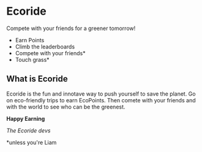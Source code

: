 # Ecoride

Compete with your friends for a greener tomorrow!

-   Earn Points
-   Climb the leaderboards
-   Compete with your friends\*
-   Touch grass\*

## What is Ecoride

Ecoride is the fun and innotave way to push yourself to save the planet. Go on eco-friendly trips to earn EcoPoints. Then comete with your friends and with the world to see who can be the greenest.

**Happy Earning**

_The Ecoride devs_

\*unless you're Liam
